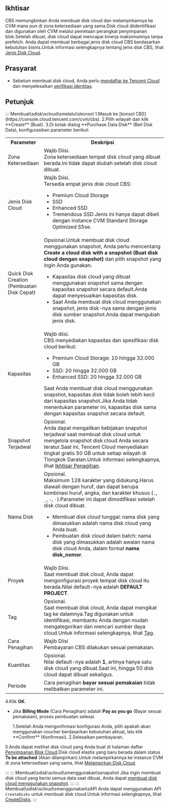 ## Ikhtisar

CBS memungkinkan Anda membuat disk cloud dan melampirkannya ke CVM mana pun di zona ketersediaan yang sama.Disk cloud diidentifikasi dan digunakan oleh CVM melalui pemetaan perangkat penyimpanan blok.Setelah dibuat, disk cloud dapat mencapai kinerja maksimumnya tanpa prefetch.
Anda dapat membuat berbagai jenis disk cloud CBS berdasarkan kebutuhan bisnis.Untuk informasi selengkapnya tentang jenis disk CBS, lihat [Jenis Disk Cloud](/doc/product/362/2353).

## Prasyarat

- Sebelum membuat disk cloud, Anda perlu [mendaftar ke Tencent Cloud](https://intl.cloud.tencent.com/document/product/378/17985) dan menyelesaikan [verifikasi identitas](https://intl.cloud.tencent.com/document/product/378/3629).

## Petunjuk

<dx-tabs>
::: Membuat\sdisk\scloud\smelalui\skonsol
1.Masuk ke [konsol CBS](https://console.cloud.tencent.com/cvm/cbs).
2.Pilih wilayah dan klik **Create** (Buat).
3.Di kotak dialog **Purchase Data Disk** (Beli Disk Data), konfigurasikan parameter berikut:

<table>
     <tr>
        <th width="15%">Parameter</th>
        <th>Deskripsi</th>
      </tr>
      <tr>
         <td>Zona Ketersediaan</td>
         <td>Wajib Diisi.</br>Zona ketersediaan tempat disk cloud yang dibuat berada.Ini tidak dapat diubah setelah disk cloud dibuat.</td>
       </tr>
       <tr>
          <td>Jenis Disk Cloud</td>
          <td>Wajib Diisi.</br>Tersedia empat jenis disk cloud CBS:<ul><li>Premium Cloud Storage</li><li>SSD</li><li>Enhanced SSD</li><li>Tremendous SSD.Jenis ini hanya dapat dibeli dengan instance CVM Standard Storage Optimized S5se.</li></ul></td>
       </tr>
       <tr>
          <td>Quick Disk Creation (Pembuatan Disk Cepat)</td>
          <td>Opsional.Untuk membuat disk cloud menggunakan snapshot, Anda perlu mencentang <b>Create a cloud disk with a snapshot (Buat disk cloud dengan snapshot)</b> dan pilih snapshot yang ingin Anda gunakan.<ul><li>Kapasitas disk cloud yang dibuat menggunakan snapshot sama dengan kapasitas snapshot secara default.Anda dapat menyesuaikan kapasitas disk.</li><li>Saat Anda membuat disk cloud menggunakan snapshot, jenis disk-nya sama dengan jenis disk sumber snapshot.Anda dapat mengubah jenis disk.</li></ul></td>
       </tr>
       <tr>
         <td>Kapasitas</td>
         <td>Wajib diisi.</br>CBS menyediakan kapasitas dan spesifikasi disk cloud berikut:<ul><li>Premium Cloud Storage: 10 hingga 32.000 GB</li><li>SSD: 20 hingga 32.000 GB</li><li>Enhanced SSD: 20 hingga 32.000 GB</li></ul>Saat Anda membuat disk cloud menggunakan snapshot, kapasitas disk tidak boleh lebih kecil dari kapasitas snapshot.Jika Anda tidak menentukan parameter ini, kapasitas disk sama dengan kapasitas snapshot secara default.</td>
       </tr>
       <tr>
          <td>Snapshot Terjadwal</td>
          <td>Opsional.<br>Anda dapat mengaitkan kebijakan snapshot terjadwal saat membuat disk cloud untuk mengelola snapshot disk cloud Anda secara teratur.Saat ini, Tencent Cloud menyediakan tingkat gratis 50 GB untuk setiap wilayah di Tiongkok Daratan.Untuk informasi selengkapnya, lihat <a href="https://intl.cloud.tencent.com/document/product/362/32415">Ikhtisar Penagihan</a>.
       </tr>
       <tr>
          <td>Nama Disk</td>
          <td>Opsional.</br>Maksimum 128 karakter yang didukung.Harus diawali dengan huruf, dan dapat berupa kombinasi huruf, angka, dan karakter khusus (<code>.</code>, <code>_</code>, <code>:</code>, <code>-</code>).Parameter ini dapat dimodifikasi setelah disk cloud dibuat.<ul><li>Membuat disk cloud tunggal: nama disk yang dimasukkan adalah nama disk cloud yang Anda buat.</li><li>Pembuatan disk cloud dalam batch: nama disk yang dimasukkan adalah awalan nama disk cloud Anda, dalam format <b>nama disk_nomor</b>.</li></ul></td>
       </tr>
       <tr>
          <td>Proyek</td>
          <td>Wajib Diisi.</br>Saat membuat disk cloud, Anda dapat mengonfigurasi proyek tempat disk cloud itu berada.Nilai default-nya adalah <b>DEFAULT PROJECT</b>.</td>
       </tr>
           <tr>
           <td>Tag</td>
           <td>Opsional.</br>Saat membuat disk cloud, Anda dapat mengikat tag ke dalamnya.Tag digunakan untuk identifikasi, membantu Anda dengan mudah mengategorikan dan mencari sumber daya cloud.Untuk informasi selengkapnya, lihat <a href="https://intl.cloud.tencent.com/document/product/651">Tag</a>.</td>
       </tr>
       <tr>
          <td>Cara Penagihan</td>
          <td>Wajib Diisi</br>Pembayaran CBS dilakukan sesuai pemakaian.</td>
       </tr>
       <tr>
          <td>Kuantitas</td>
          <td>Opsional.</br>Nilai default-nya adalah <b>1</b>, artinya hanya satu disk cloud yang dibuat.Saat ini, hingga 50 disk cloud dapat dibuat sekaligus.</td>
       </tr>
       <tr>
          <td>Periode</td>
          <td>Cara penagihan <b>bayar sesuai pemakaian</b> tidak melibatkan parameter ini.</td>
       </tr>
</table>


4.Klik **OK**.

- Jika **Billing Mode** (Cara Penagihan) adalah **Pay as you go** (Bayar sesuai pemakaian), proses pembuatan selesai.

<ol>
1.Setelah Anda mengonfirmasi konfigurasi Anda, pilih apakah akan menggunakan voucher berdasarkan kebutuhan aktual, lalu klik **Confirm** (Konfirmasi).
2.Selesaikan pembayaran.
</ol>

5.Anda dapat melihat disk cloud yang Anda buat di halaman daftar [Penyimpanan Blok Cloud](https://console.cloud.tencent.com/cvm/cbs).Disk cloud elastis yang baru berada dalam status **To be attached** (Akan dilampirkan).Untuk melampirkannya ke instance CVM di zona ketersediaan yang sama, lihat [Melampirkan Disk Cloud](https://intl.cloud.tencent.com/document/product/362/32401).

:::
::: Membuat\sdisk\scloud\smenggunakan\ssnapshot
Jika ingin membuat disk cloud yang berisi semua data saat dibuat, Anda dapat [membuat disk cloud menggunakan snapshot](https://intl.cloud.tencent.com/document/product/362/5757).
:::
::: Membuat\sdisk\scloud\smenggunakan\sAPI
Anda dapat menggunakan API `CreateDisks` untuk membuat disk cloud.Untuk informasi selengkapnya, lihat [CreateDisks](https://intl.cloud.tencent.com/document/product/362/16312).
:::
</dx-tabs>
